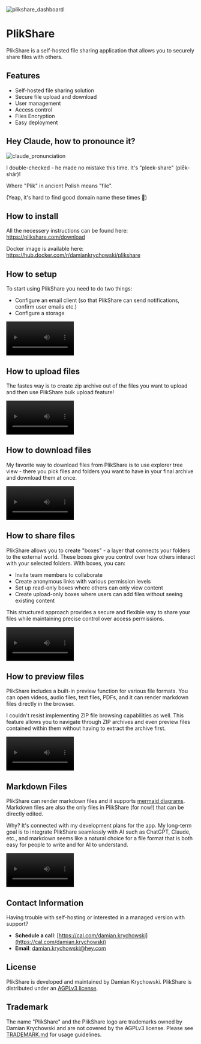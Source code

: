 <img alt="plikshare_dashboard" src="https://github.com/damian-krychowski/plikshare/blob/main/assets/dashboard_printscreen.png">

# PlikShare

PlikShare is a self-hosted file sharing application that allows you to securely share files with others.


## Features

- Self-hosted file sharing solution
- Secure file upload and download
- User management
- Access control
- Files Encryption
- Easy deployment


## Hey Claude, how to pronounce it?
![claude_pronunciation](https://github.com/damian-krychowski/plikshare/blob/main/assets/how_to_pronounce.png)

I double-checked - he made no mistake this time. It's "pleek-share" (plēk-shâr)!

Where "Plik" in ancient Polish means "file".

(Yeap, it's hard to find good domain name these times 🥲)


## How to install

All the necessery instructions can be found here: https://plikshare.com/download

Docker image is available here: https://hub.docker.com/r/damiankrychowski/plikshare


## How to setup

To start using PlikShare you need to do two things: 
- Configure an email client (so that PlikShare can send notifications, confirm user emails etc.)
- Configure a storage

<video src='https://github.com/user-attachments/assets/4a599cb3-13f4-4676-89bb-6734358bee25' width=180></video>


## How to upload files
The fastes way is to create zip archive out of the files you want to upload and then use PlikShare bulk upload feature!

<video src='https://github.com/user-attachments/assets/3752a954-8d33-4d89-9ba1-69b922fb45e3' width=180></video>


## How to download files
My favorite way to download files from PlikShare is to use explorer tree view - there you pick files and folders you want to have in your final archive and download them at once.

<video src='https://github.com/user-attachments/assets/8839b973-3aac-4e25-8a77-13ecaaec204c' width=180></video>


## How to share files
PlikShare allows you to create "boxes" - a layer that connects your folders to the external world. These boxes give you control over how others interact with your selected folders. With boxes, you can:

- Invite team members to collaborate
- Create anonymous links with various permission levels
- Set up read-only boxes where others can only view content
- Create upload-only boxes where users can add files without seeing existing content

This structured approach provides a secure and flexible way to share your files while maintaining precise control over access permissions.

<video src='https://github.com/user-attachments/assets/87fe5b20-23fa-409f-bfef-3d7f787702e8' width=180></video>


## How to preview files
PlikShare includes a built-in preview function for various file formats. You can open videos, audio files, text files, PDFs, and it can render markdown files directly in the browser.

I couldn't resist implementing ZIP file browsing capabilities as well. This feature allows you to navigate through ZIP archives and even preview files contained within them without having to extract the archive first.

<video src='https://github.com/user-attachments/assets/8ad6da6d-1f71-4794-857f-d0333acd7f52' width=180></video>


## Markdown Files
PlikShare can render markdown files and it supports [mermaid diagrams](https://mermaid.js.org/intro/). Markdown files are also the only files in PlikShare (for now!) that can be directly edited.

Why? It's connected with my development plans for the app. My long-term goal is to integrate PlikShare seamlessly with AI such as ChatGPT, Claude, etc., and markdown seems like a natural choice for a file format that is both easy for people to write and for AI to understand.


<video src='https://github.com/user-attachments/assets/8038cc92-8833-47c6-a851-09f8fad383c8' width=180></video>


## Contact Information
Having trouble with self-hosting or interested in a managed version with support?
- **Schedule a call**: [https://cal.com/damian.krychowski](https://cal.com/damian.krychowski)
- **Email**: damian.krychowski@hey.com


## License

PlikShare is developed and maintained by Damian Krychowski.
PlikShare is distributed under
an [AGPLv3 license](https://github.com/damian-krychowski/plikshare/blob/main/LICENSE).


## Trademark

The name "PlikShare" and the PlikShare logo are trademarks owned by Damian Krychowski and are not covered by the AGPLv3 license. Please see [TRADEMARK.md](https://github.com/damian-krychowski/plikshare/blob/main/TRADEMARK.md) for usage guidelines.
